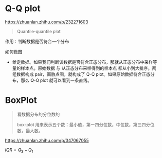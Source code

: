 # Q-Q plot

https://zhuanlan.zhihu.com/p/232271603

> Quantile-quantile plot

作用：判断数据是否符合一个分布

如何做图

* 给定数据。如果我们判断该数据是否符合正态分布，那就从正态分布中采样等量的样本点。原始数据 与 从正态分布采样得到的样本点 都从小到大排序。两组数据构成 pair，画散点图，就构成了 Q-Q plot。如果原始数据符合正态分布，那么 Q-Q plot 就可以看到一条直线。



# BoxPlot

> 看数据分布的分位数的
>
> box-plot 用来表示五个数：最小值，第一四分位数，中位数，第三四分位数，最大数。

https://zhuanlan.zhihu.com/p/347067055

$IQR=Q_3-Q_1$

